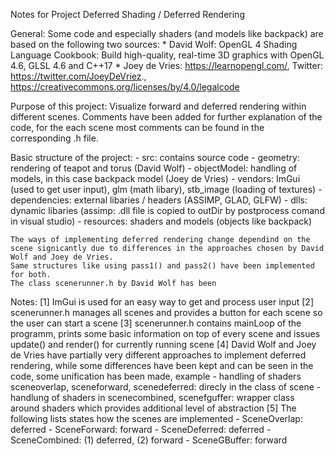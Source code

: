 Notes for Project Deferred Shading / Deferred Rendering

General: Some code and especially shaders (and models like backpack) are based on the following two sources:
	*   David Wolf: OpenGL 4 Shading Language Cookbook: Build high-quality, real-time 3D graphics with OpenGL 4.6, GLSL 4.6 and C++17
	*   Joey de Vries: https://learnopengl.com/, Twitter: https://twitter.com/JoeyDeVriez., https://creativecommons.org/licenses/by/4.0/legalcode

Purpose of this project:
	Visualize forward and deferred rendering within different scenes. Comments have been added for further explanation of the code, for the each scene most comments can be found in the corresponding .h file.

Basic structure of the project:
	- src: contains source code
		- geometry: rendering of teapot and torus (David Wolf)
		- objectModel: handling of models, in this case backpack model (Joey de Vries)
		- vendors: ImGui (used to get user input), glm (math libary), stb_image (loading of textures)
	- dependencies: external libaries / headers (ASSIMP, GLAD, GLFW)
	- dlls: dynamic libaries (assimp: .dll file is copied to outDir by postprocess comand in visual studio)
	- resources: shaders and models (objects like backpack)
	
	
	The ways of implementing deferred rendering change dependind on the scene signicantly due to differences in the approaches chosen by David Wolf and Joey de Vries.
	Same structures like using pass1() and pass2() have been implemented for both.
	The class scenerunner.h by David Wolf has been 

Notes:
	[1] ImGui is used for an easy way to get and process user input
	[2] scenerunner.h manages all scenes and provides a button for each scene so the user can start a scene
	[3] scenerunner.h contains mainLoop of the programm, prints some basic information on top of every scene and issues update() and render() for currently running scene
	[4] David Wolf and Joey de Vries have partially very different approaches to implement deferred rendering, while some differences have been kept and can be seen in the code, some unification has been made, example
		- handling of shaders sceneoverlap, sceneforward, scenedeferred: direcly in the class of scene
		- handlung of shaders in scenecombined, scenefguffer: wrapper class around shaders which provides additional level of abstraction
	[5] The following lists states how the scenes are implemented
		- SceneOverlap: deferred
		- SceneForward: forward
		- SceneDeferred: deferred
		- SceneCombined: (1) deferred, (2) forward
		- SceneGBuffer: forward
	